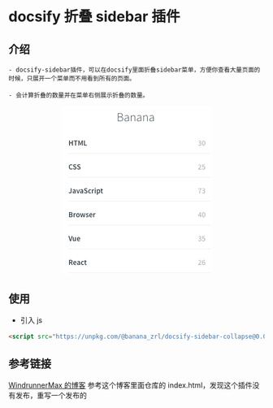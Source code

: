 # docsify 折叠 sidebar 插件

## 介绍

    - docsify-sidebar插件，可以在docsify里面折叠sidebar菜单，方便你查看大量页面的时候，只展开一个菜单而不用看到所有的页面。

    - 会计算折叠的数量并在菜单右侧展示折叠的数量。

<center><img src="assets/sidebar.png" alt="sidebar"></center>

## 使用

- 引入 js

```html
<script src="https://unpkg.com/@banana_zrl/docsify-sidebar-collapse@0.0.1/dist/docsify-sidebar-collapse-min.js"></script>
```

## 参考链接

[WindrunnerMax 的博客](https://blog.touchczy.top)
参考这个博客里面仓库的 index.html，发现这个插件没有发布，重写一个发布的
